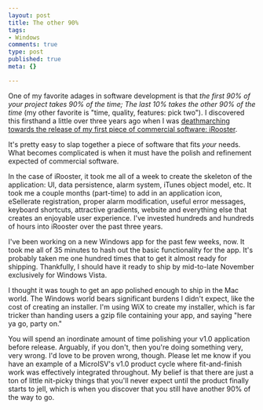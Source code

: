 ```yaml
--- 
layout: post
title: The other 90%
tags: 
- Windows
comments: true
type: post
published: true
meta: {}

---
```

One of my favorite adages in software development is that <em>the first 90% of your project takes 90% of the time; The last 10% takes the other 90% of the time</em> (my other favorite is "time, quality, features: pick two"). I discovered this firsthand a little over three years ago when I was <a href="http://www.brethorsting.com/blog/2003/08/just_about_10.html">deathmarching towards the release of my first piece of commercial software: iRooster</a>.

  It's pretty easy to slap together a piece of software that fits <em>your</em> needs. What becomes complicated is when it must have the polish and refinement expected of commercial software.

  In the case of iRooster, it took me all of a week to create the skeleton of the application: UI, data persistence, alarm system, iTunes object model, etc. It took me a couple months (part-time) to add in an application icon, eSellerate registration, proper alarm modification, useful error messages, keyboard shortcuts, attractive gradients, website and everything else that creates an enjoyable user experience. I've invested hundreds and hundreds of hours into iRooster over the past three years.

  I've been working on a new Windows app for the past few weeks, now. It took me all of 35 minutes to hash out the basic functionality for the app. It's probably taken me one hundred times that to get it almost ready for shipping. Thankfully, I should have it ready to ship by mid-to-late November exclusively for Windows Vista.

  I thought it was tough to get an app polished enough to ship in the Mac world. The Windows world bears significant burdens I didn't expect, like the cost of creating an installer. I'm using WiX to create my installer, which is far tricker than handing users a gzip file containing your app, and saying "here ya go, party on."

  You will spend an inordinate amount of time polishing your v1.0 application before release. Arguably, if you don't, then you're doing something very, very wrong. I'd love to be proven wrong, though. Please let me know if you have an example of a MicroISV's v1.0 product cycle where fit-and-finish work was effectively integrated throughout. My belief is that there are just a ton of little nit-picky things that you'll never expect until the product finally starts to jell, which is when you discover that you still have another 90% of the way to go.
